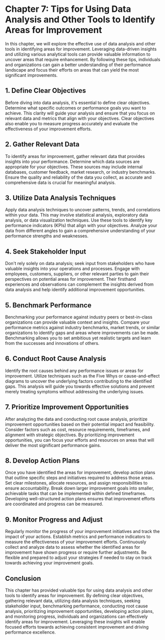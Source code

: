 Chapter 7: Tips for Using Data Analysis and Other Tools to Identify Areas for Improvement
=========================================================================================

In this chapter, we will explore the effective use of data analysis and other tools in identifying areas for improvement. Leveraging data-driven insights and utilizing various analytical tools can provide valuable information to uncover areas that require enhancement. By following these tips, individuals and organizations can gain a better understanding of their performance landscape and focus their efforts on areas that can yield the most significant improvements.

**1. Define Clear Objectives**
------------------------------

Before diving into data analysis, it's essential to define clear objectives. Determine what specific outcomes or performance goals you want to achieve. This clarity will guide your analysis and ensure that you focus on relevant data and metrics that align with your objectives. Clear objectives also enable you to measure progress accurately and evaluate the effectiveness of your improvement efforts.

**2. Gather Relevant Data**
---------------------------

To identify areas for improvement, gather relevant data that provides insights into your performance. Determine which data sources are appropriate for your objectives. These sources may include internal databases, customer feedback, market research, or industry benchmarks. Ensure the quality and reliability of the data you collect, as accurate and comprehensive data is crucial for meaningful analysis.

**3. Utilize Data Analysis Techniques**
---------------------------------------

Apply data analysis techniques to uncover patterns, trends, and correlations within your data. This may involve statistical analysis, exploratory data analysis, or data visualization techniques. Use these tools to identify key performance indicators (KPIs) that align with your objectives. Analyze your data from different angles to gain a comprehensive understanding of your performance strengths and weaknesses.

**4. Seek Stakeholder Input**
-----------------------------

Don't rely solely on data analysis; seek input from stakeholders who have valuable insights into your operations and processes. Engage with employees, customers, suppliers, or other relevant parties to gain their perspectives on potential areas for improvement. Their firsthand experiences and observations can complement the insights derived from data analysis and help identify additional improvement opportunities.

**5. Benchmark Performance**
----------------------------

Benchmarking your performance against industry peers or best-in-class organizations can provide valuable context and insights. Compare your performance metrics against industry benchmarks, market trends, or similar organizations to identify gaps and areas where improvements can be made. Benchmarking allows you to set ambitious yet realistic targets and learn from the successes and innovations of others.

**6. Conduct Root Cause Analysis**
----------------------------------

Identify the root causes behind any performance issues or areas for improvement. Utilize techniques such as the Five Whys or cause-and-effect diagrams to uncover the underlying factors contributing to the identified gaps. This analysis will guide you towards effective solutions and prevent merely treating symptoms without addressing the underlying issues.

**7. Prioritize Improvement Opportunities**
-------------------------------------------

After analyzing the data and conducting root cause analysis, prioritize improvement opportunities based on their potential impact and feasibility. Consider factors such as cost, resource requirements, timeframes, and alignment with strategic objectives. By prioritizing improvement opportunities, you can focus your efforts and resources on areas that will deliver the most significant performance gains.

**8. Develop Action Plans**
---------------------------

Once you have identified the areas for improvement, develop action plans that outline specific steps and initiatives required to address those areas. Set clear milestones, allocate resources, and assign responsibilities to ensure accountability. Break down larger improvement goals into smaller, achievable tasks that can be implemented within defined timeframes. Developing well-structured action plans ensures that improvement efforts are coordinated and progress can be measured.

**9. Monitor Progress and Adjust**
----------------------------------

Regularly monitor the progress of your improvement initiatives and track the impact of your actions. Establish metrics and performance indicators to measure the effectiveness of your improvement efforts. Continuously collect and analyze data to assess whether the identified areas for improvement have shown progress or require further adjustments. Be flexible and prepared to adjust your strategies if needed to stay on track towards achieving your improvement goals.

**Conclusion**
--------------

This chapter has provided valuable tips for using data analysis and other tools to identify areas for improvement. By defining clear objectives, gathering relevant data, utilizing data analysis techniques, seeking stakeholder input, benchmarking performance, conducting root cause analysis, prioritizing improvement opportunities, developing action plans, and monitoring progress, individuals and organizations can effectively identify areas for improvement. Leveraging these insights will enable focused efforts towards achieving consistent improvement and driving performance excellence.
